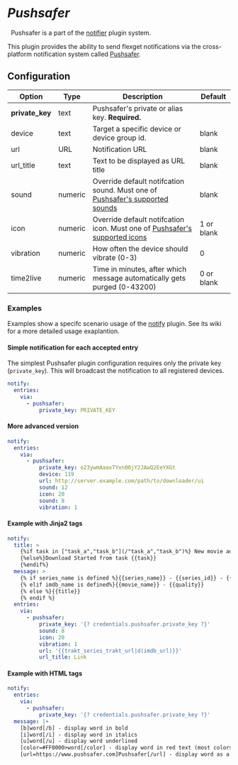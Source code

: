 # *Pushsafer*
<div class="alert alert-success" role="info">
  
  <span class="glyphicon glyphicon glyphicon-cog"></span>
  &nbsp; Pushsafer is a part of the [notifier](/Plugins/Notifiers) plugin system.
</div>



This plugin provides the ability to send flexget notifications via the cross-platform notification system called [Pushsafer](https://www.pushsafer.com/en/FlexGet).

## Configuration

| Option |Type|  Description | Default |
| --- | ---| --- |---|
| **private_key**| text| Pushsafer's private or alias key. **Required.**
|device|text|Target a specific device or device group id.|blank
|url|URL|Notification URL|blank
|url_title|text|Text to be displayed as URL title|blank
|sound|numeric|Override default notifcation sound. Must one of [Pushsafer's supported sounds](https://www.pushsafer.com/en/pushapi)|blank
|icon|numeric|Override default notifcation icon. Must one of [Pushsafer's supported icons](https://www.pushsafer.com/en/pushapi)|1 or blank
|vibration|numeric|How often the device should vibrate (0-3)|0
|time2live|numeric|Time in minutes, after which message automatically gets purged (0-43200)|0 or blank

### Examples

Examples show a specifc scenario usage of the [notify](/Plugins/notify) plugin. See its wiki for a more detailed usage exaplantion.

#### Simple notification for each accepted entry
The simplest Pushsafer plugin configuration requires only the private key (`private_key`). This will broadcast the notification to all registered devices.

```yaml
notify:
  entries:
    via:
      - pushsafer:
          private_key: PRIVATE_KEY
```

#### More advanced version
```yaml
notify:
  entries:
    via:
      - pushsafer:
          private_key: o23ywmAaaxTYxn00jY2JAwQ2EeYXGt    
          device: 119
          url: http://server.example.com/path/to/downloader/ui
          sound: 12
          icon: 20
          sound: 8
          vibration: 1
```

#### Example with Jinja2 tags
```yaml
notify:
  title: >
    {%if task in ["task_a","task_b"](/"task_a","task_b")%} New movie added to queue
    {%else%}Download Started from task {{task}}
    {%endif%}
  message: >
    {% if series_name is defined %}{{series_name}} - {{series_id}} - {{trakt_ep_name}} - {{quality|d('')}}
    {% elif imdb_name is defined%}{{movie_name}} - {{quality}}
    {% else %}{{title}}
    {% endif %}
  entries:
    via:
      - pushsafer:
          private_key: '{? credentials.pushsafer.private_key ?}'
          sound: 8
          icon: 20
          vibration: 1
          url: '{{trakt_series_trakt_url|d(imdb_url)}}'
          url_title: Link
```
#### Example with HTML tags
```yaml
notify:
  entries:
    via:
      - pushsafer:
          private_key: '{? credentials.pushsafer.private_key ?}'
  message: |+
    [b]word[/b] - display word in bold
    [i]word[/i] - display word in italics
    [u]word[/u] - display word underlined
    [color=#FF0000>word[/color] - display word in red text (most colors and hex codes permitted)
    [url=https://www.pushsafer.com]Pushsafer[/url] - display word as a tappable link to https://www.pushsafer.com/
```

